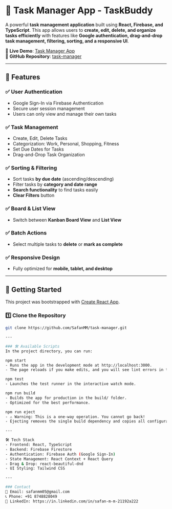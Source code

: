 # 📝 Task Manager App - TaskBuddy  

A powerful **task management application** built using **React, Firebase, and TypeScript**. This app allows users to **create, edit, delete, and organize tasks efficiently** with features like **Google authentication, drag-and-drop task management, filtering, sorting, and a responsive UI**.

🚀 **Live Demo**: [Task Manager App](https://task-manager-xi-kohl.vercel.app/)  
📂 **GitHub Repository**: [task-manager](https://github.com/SafanMM/task-manager)  

---

## 📌 Features  

### ✅ **User Authentication**  
- Google Sign-In via Firebase Authentication  
- Secure user session management  
- Users can only view and manage their own tasks  

### ✅ **Task Management**  
- Create, Edit, Delete Tasks  
- Categorization: Work, Personal, Shopping, Fitness  
- Set Due Dates for Tasks  
- Drag-and-Drop Task Organization  

### ✅ **Sorting & Filtering**  
- Sort tasks **by due date** (ascending/descending)  
- Filter tasks by **category and date range**  
- **Search functionality** to find tasks easily  
- **Clear Filters** button  

### ✅ **Board & List View**  
- Switch between **Kanban Board View** and **List View**  

### ✅ **Batch Actions**  
- Select multiple tasks to **delete** or **mark as complete**  

### ✅ **Responsive Design**  
- Fully optimized for **mobile, tablet, and desktop**  

---

## 🚀 Getting Started  

This project was bootstrapped with [Create React App](https://github.com/facebook/create-react-app).  

### **1️⃣ Clone the Repository**
```sh
git clone https://github.com/SafanMM/task-manager.git

---

### 🛠️ Available Scripts
In the project directory, you can run:

npm start
- Runs the app in the development mode at http://localhost:3000.
- The page reloads if you make edits, and you will see lint errors in the console.

npm test
- Launches the test runner in the interactive watch mode.

npm run build
- Builds the app for production in the build/ folder.
- Optimized for the best performance.

npm run eject
- ⚠ Warning: This is a one-way operation. You cannot go back!
- Ejecting removes the single build dependency and copies all configuration files.

---

🛠️ Tech Stack
- Frontend: React, TypeScript
- Backend: Firebase Firestore
- Authentication: Firebase Auth (Google Sign-In)
- State Management: React Context + React Query
- Drag & Drop: react-beautiful-dnd
- UI Styling: Tailwind CSS

---

### Contact
📧 Email: safanmm05@gmail.com
📞 Phone: +91 8748828049
🔗 LinkedIn: https://in.linkedin.com/in/safan-m-m-21192a222